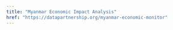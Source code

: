 ```yaml
---
title: "Myanmar Economic Impact Analysis"
href: "https://datapartnership.org/myanmar-economic-monitor"
---
```



